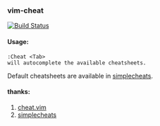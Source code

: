 ### vim-cheat
[![Build Status](https://travis-ci.org/wsdjeg/vim-cheat.svg?branch=master)](https://travis-ci.org/wsdjeg/vim-cheat)

#### Usage:

```
:Cheat <Tab>
will autocomplete the available cheatsheets.
```
Default cheatsheets are available in [simplecheats](https://github.com/artur-shaik/simplecheats).

#### thanks:
1. [cheat.vim](https://github.com/vim-scripts/cheat.vim)
2. [simplecheats](https://github.com/artur-shaik/simplecheats)
